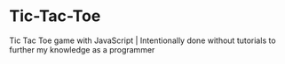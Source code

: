 # Tic-Tac-Toe
Tic Tac Toe game with JavaScript | Intentionally done without tutorials to further my knowledge as a programmer
